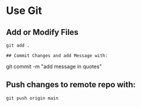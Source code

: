 # Use Git
## Add or Modify Files

```
git add .

## Commit Changes and add Message with:

```
git commit -m "add message in quotes"

## Push changes to remote repo with:

```
git push origin main

